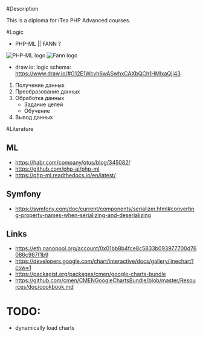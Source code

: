 #Description

This is a diploma for iTea PHP Advanced courses. 

#Logic

* PHP-ML || FANN ?


![PHP-ML logo](https://github.com/php-ai/php-ml/raw/master/docs/assets/php-ml-logo.png)
![Fann logo](https://avatars2.githubusercontent.com/u/6076229?s=200&v=4)


* draw.io: logic schema: https://www.draw.io/#G12E1Wcvh6wASwhxCAXbQCh1HMlxaQjI43

1. Получение данных
2. Преобразование данных
3. Обработка данных
    * Задание целей 
    * Обучение 
4. Вывод данных

#Literature

## ML

* https://habr.com/company/otus/blog/345082/
* https://github.com/php-ai/php-ml
* https://php-ml.readthedocs.io/en/latest/

## Symfony

* https://symfony.com/doc/current/components/serializer.html#converting-property-names-when-serializing-and-deserializing

## Links

* https://eth.nanopool.org/account/0x01bb8b4fce8c5833b093977700d76086c967f1b9
* https://developers.google.com/chart/interactive/docs/gallery/linechart?csw=1
* https://packagist.org/packages/cmen/google-charts-bundle
* https://github.com/cmen/CMENGoogleChartsBundle/blob/master/Resources/doc/cookbook.md

# TODO:

* dynamically load charts